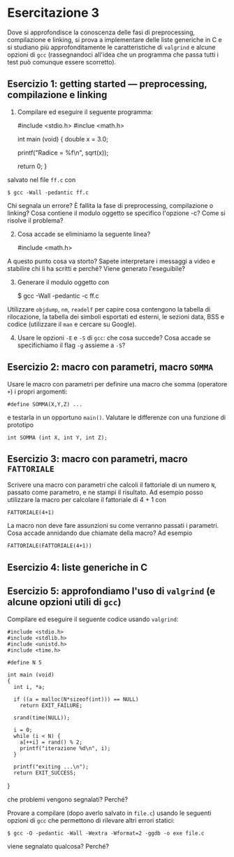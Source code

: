 # Esercitazione 3 #

Dove si approfondisce la conoscenza delle fasi di preprocessing, compilazione e
linking, si prova a implementare delle liste generiche in C e si studiano più
approfonditamente le caratteristiche di `valgrind` e alcune opzioni di `gcc`
(rassegnandoci all'idea che un programma che passa tutti i test può comunque
essere scorretto).

## Esercizio 1: getting started — preprocessing, compilazione e linking ##

1. Compilare ed eseguire il seguente programma:

    #include <stdio.h>
    #inclue <math.h>

    int main (void)
    {
      double x = 3.0;

      printf("Radice = %f\n", sqrt(x));

      return 0;
    }

salvato nel file `ff.c` con

    $ gcc -Wall -pedantic ff.c

Chi segnala un errore? È fallita la fase di preprocessing, compilazione o
linking? Cosa contiene il modulo oggetto se specifico l'opzione -c? Come si
risolve il problema?

2. Cosa accade se eliminiamo la seguente linea?

    #include <math.h>

A questo punto cosa va storto? Sapete interpretare i messaggi a video e
stabilire chi li ha scritti e perché? Viene generato l'eseguibile?

3. Generare il modulo oggetto con

    $ gcc -Wall -pedantic -c ff.c

Utilizzare `objdump`, `nm`, `readelf` per capire cosa contengono la tabella di
rilocazione, la tabella dei simboli esportati ed esterni, le sezioni data, BSS
e codice (utilizzare il `man` e cercare su Google).

4. Usare le opzioni `-E` e `-S` di `gcc`: che cosa succede? Cosa accade se specifichiamo il flag `-g` assieme a `-S`?

## Esercizio 2: macro con parametri, macro `SOMMA` ##

Usare le macro con parametri per definire una macro che somma (operatore `+`) i propri argomenti:

    #define SOMMA(X,Y,Z) ...

e testarla in un opportuno `main()`. Valutare le differenze con una funzione di prototipo

    int SOMMA (int X, int Y, int Z);

## Esercizio 3: macro con parametri, macro `FATTORIALE` ##

Scrivere una macro con parametri che calcoli il fattoriale di un numero `N`, passato come parametro, e ne stampi il risultato. Ad esempio posso utilizzare la macro per calcolare il fattoriale di 4 + 1 con

    FATTORIALE(4+1)

La macro non deve fare assunzioni su come verranno passati i parametri. Cosa accade annidando due chiamate della macro? Ad esempio

    FATTORIALE(FATTORIALE(4+1))

## Esercizio 4: liste generiche in C ##

## Esercizio 5: approfondiamo l'uso di `valgrind` (e alcune opzioni utili di `gcc`) ##

Compilare ed eseguire il seguente codice usando `valgrind`:

    #include <stdio.h>
    #include <stdlib.h>
    #include <unistd.h>
    #include <time.h>

    #define N 5

    int main (void)
    {
      int i, *a;
     
      if ((a = malloc(N*sizeof(int))) == NULL)
        return EXIT_FAILURE; 

      srand(time(NULL));

      i = 0;
      while (i < N) {
        a[++i] = rand() % 2;
        printf("iterazione %d\n", i);
      }

      printf("exiting ...\n");
      return EXIT_SUCCESS;
}

che problemi vengono segnalati? Perché?

Provare a compilare (dopo averlo salvato in `file.c`) usando le seguenti opzioni di `gcc` che permettono di rilevare altri errori statici:

    $ gcc -O -pedantic -Wall -Wextra -Wformat=2 -ggdb -o exe file.c

viene segnalato qualcosa? Perché?
